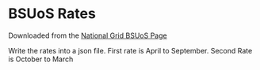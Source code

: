 # BSUoS Rates

Downloaded from the [National Grid BSUoS Page](https://www.nationalgrideso.com/industry-information/charging/balancing-services-use-system-bsuos-charges)

Write the rates into a json file. First rate is April to September. Second Rate is October to March

